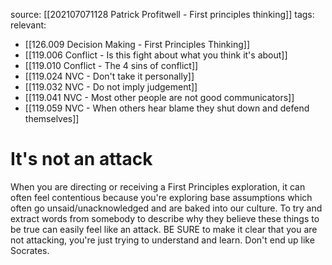 source: [[202107071128 Patrick Profitwell - First principles thinking]]
tags:
relevant:
- [[126.009 Decision Making - First Principles Thinking]]
- [[119.006 Conflict - Is this fight about what you think it's about]]
- [[119.010 Conflict - The 4 sins of conflict]]
- [[119.024 NVC - Don't take it personally]]
- [[119.032 NVC - Do not imply judgement]]
- [[119.041 NVC - Most other people are not good communicators]]
- [[119.059 NVC - When others hear blame they shut down and defend themselves]]

# It's not an attack

When you are directing or receiving a First Principles exploration, it can often feel contentious because you're exploring base assumptions which often go unsaid/unacknowledged and are baked into our culture. To try and extract words from somebody to describe why they believe these things to be true can easily feel like an attack. BE SURE to make it clear that you are not attacking, you're just trying to understand and learn. Don't end up like Socrates.